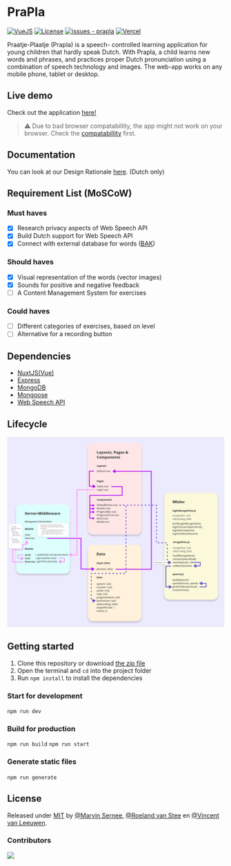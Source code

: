 # PraPla
[![VueJS](https://img.shields.io/badge/Vue.js-35495e.svg?logo=vue.js&logoColor=4FC08D&style=for-the-badge)](https://vuejs.org/)
[![License](https://img.shields.io/badge/License-MIT-blue?style=for-the-badge)](#license)
[![issues - prapla](https://img.shields.io/github/issues/MarvinMichel/prapla?style=for-the-badge)](https://github.com/MarvinMichel/prapla/issues)
[![Vercel](https://therealsujitk-vercel-badge.vercel.app/?app=prapla&style=for-the-badge)](https://prapla.vercel.app/)

Praatje-Plaatje (Prapla) is a speech- controlled learning application for young children that hardly speak Dutch. With Prapla, a child learns new words and phrases, and practices proper Dutch pronunciation using a combination of speech technology and images. The web-app works on any mobile phone, tablet or desktop.

## Live demo
Check out the application [here!](https://prapla.vercel.app/)

>⚠️ Due to bad browser compatabillity, the app might not work on your browser. Check the [compatabillity](https://caniuse.com/?search=web%20speech%20api) first.

## Documentation
You can look at our Design Rationale [here](https://github.com/MarvinMichel/prapla/wiki/Design-Rationale). (Dutch only)

## Requirement List (MoSCoW)
### Must haves
- [x] Research privacy aspects of Web Speech API
- [x] Build Dutch support for Web Speech API
- [x] Connect with external database for words ([BAK](https://firebasestorage.googleapis.com/v0/b/gitbook-28427.appspot.com/o/assets%2F-M_p4V46StBPnyvvNBnN%2F-M_tYEYRZ0suAyLWPQUR%2F-M_tYV_IezP-m0Mw3ikE%2FBAK%20groep%201.xlsx?alt=media&token=7a24d3d8-6310-4b33-9f10-90f2b338c88f))

### Should haves
- [x] Visual representation of the words (vector images)
- [x] Sounds for positive and negative feedback
- [ ] A Content Management System for exercises

### Could haves
- [ ] Different categories of exercises, based on level
- [ ] Alternative for a recording button

## Dependencies
- [NuxtJS(Vue)](https://nuxtjs.org/)
- [Express](https://www.npmjs.com/package/express)
- [MongoDB](https://www.npmjs.com/package/mongodb)
- [Mongoose](https://www.npmjs.com/package/mongoose)
- [Web Speech API](https://developer.mozilla.org/en-US/docs/Web/API/Web_Speech_API)

## Lifecycle
![Data Lifecycle](https://github.com/MarvinMichel/prapla/blob/main/gitimages/lifecycle.png?raw=true)

## Getting started
1. Clone this repository or download [the zip file](https://github.com/MarvinMichel/prapla/archive/refs/heads/main.zip)
2. Open the terminal and `cd` into the project folder
3. Run `npm install` to install the dependencies

### Start for development
`npm run dev`

### Build for production
`npm run build`
`npm run start`

### Generate static files
`npm run generate`

## License
Released under [MIT](/LICENSE) by [@Marvin Sernee](https://github.com/MarvinMichel), [@Roeland van Stee](https://github.com/roelandvs) en [@Vincent van Leeuwen](https://github.com/Vincentvanleeuwen).

### Contributors
<a href="https://github.com/MarvinMichel/prapla/graphs/contributors"><img src="https://contrib.rocks/image?repo=MarvinMichel/prapla" width="100" /></a>
